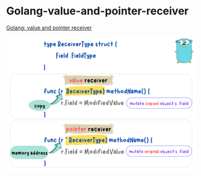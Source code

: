 # Golang-value-and-pointer-receiver
[Golang: value and pointer receiver](https://yuminlee2.medium.com/golang-value-and-pointer-receiver-623cd610ab60)

![value-and-pointer-receiver-summary-card](https://github.com/ClaireLee22/Golang-value-and-pointer-receiver/blob/main/images/value%20and%20pointer%20receiver.png)
